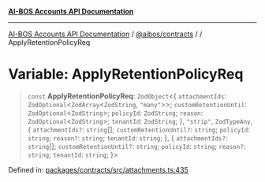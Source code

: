 [**AI-BOS Accounts API Documentation**](../../../README.md)

***

[AI-BOS Accounts API Documentation](../../../README.md) / [@aibos/contracts](../README.md) / [](../README.md) / ApplyRetentionPolicyReq

# Variable: ApplyRetentionPolicyReq

> `const` **ApplyRetentionPolicyReq**: `ZodObject`\<\{ `attachmentIds`: `ZodOptional`\<`ZodArray`\<`ZodString`, `"many"`\>\>; `customRetentionUntil`: `ZodOptional`\<`ZodString`\>; `policyId`: `ZodString`; `reason`: `ZodOptional`\<`ZodString`\>; `tenantId`: `ZodString`; \}, `"strip"`, `ZodTypeAny`, \{ `attachmentIds?`: `string`[]; `customRetentionUntil?`: `string`; `policyId`: `string`; `reason?`: `string`; `tenantId`: `string`; \}, \{ `attachmentIds?`: `string`[]; `customRetentionUntil?`: `string`; `policyId`: `string`; `reason?`: `string`; `tenantId`: `string`; \}\>

Defined in: [packages/contracts/src/attachments.ts:435](https://github.com/pohlai88/accounts/blob/48103fb36d28b2b9bfb33472b6de2f719773cde9/packages/contracts/src/attachments.ts#L435)
